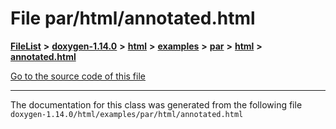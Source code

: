 

# File par/html/annotated.html



[**FileList**](files.md) **>** [**doxygen-1.14.0**](dir_9d5bad020669189c90cda983471be5d0.md) **>** [**html**](dir_05d1fd8a7cdd04f638f8b23196de02e2.md) **>** [**examples**](dir_aa52e73a32d193037813a53dcfe817b6.md) **>** [**par**](dir_c8b798a43187d84976dc806f569b1db6.md) **>** [**html**](dir_2ef3e09af6789b4035e7e18bdb53680e.md) **>** [**annotated.html**](par_2html_2annotated_8html.md)

[Go to the source code of this file](par_2html_2annotated_8html_source.md)





































































------------------------------
The documentation for this class was generated from the following file `doxygen-1.14.0/html/examples/par/html/annotated.html`

